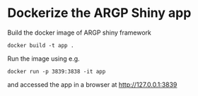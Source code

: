 
# Dockerize the ARGP Shiny app 

Build the docker image of ARGP shiny framework 

```
docker build -t app .
```

Run the image using e.g. 

```
docker run -p 3839:3838 -it app 
```

and accessed the app in a browser at http://127.0.0.1:3839
